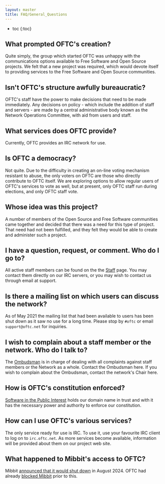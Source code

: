 ```yaml
---
layout: master
title: FAQ/General_Questions
---
```


* toc
{:toc}

## What prompted OFTC's creation? ##

Quite simply, the group which started OFTC was unhappy with the communications
options available to Free Software and Open Source projects. We felt that a new
project was required, which would devote itself to providing services to the
Free Software and Open Source communities.

## Isn't OFTC's structure awfully bureaucratic? ##

OFTC's staff have the power to make decisions that need to be made immediately.
Any decisions on policy - which include the addition of staff and servers - are
made by a central administrative body known as the Network Operations Committee,
with aid from users and staff.

## What services does OFTC provide? ##

Currently, OFTC provides an IRC network for use.

## Is OFTC a democracy? ##

Not quite. Due to the difficulty in creating an on-line voting mechanism
resistant to abuse, the only voters on OFTC are those who directly contribute to
OFTC itself. We are exploring options to allow regular users of OFTC's services
to vote as well, but at present, only OFTC staff run during elections, and only
OFTC staff vote.

## Whose idea was this project? ##

A number of members of the Open Source and Free Software communities came
together and decided that there was a need for this type of project. That need
had not been fulfilled, and they felt they would be able to create and
administer such a project.

## I have a question, request, or comment. Who do I go to? ##

All active staff members can be found on the the [Staff](/staff) page. You may
contact them directly on our IRC servers, or you may wish to contact us through
email at support.

## Is there a mailing list on which users can discuss the network? ##

As of May 2021 the mailing list that had been available to users has been shut down
as it saw no use for a long time. Please stop by `#oftc` or email `support@oftc.net` 
for inquiries.

## I wish to complain about a staff member or the network. Who do I talk to? ##

The [Ombudsman](/staff#ombudsman) is in charge of dealing with all complaints against staff members
or the Network as a whole. Contact the Ombudsman here. If you wish to complain
about the Ombudsman, contact the network's Chair here.

## How is OFTC's constitution enforced? ##

[Software in the Public Interest](http://www.spi-inc.org/) holds our domain name
in trust and with it has the necessary power and authority to enforce our
constitution.

## How can I use OFTC's various services? ##

The only service ready for use is IRC. To use it, use your favourite IRC client
to log on to `irc.oftc.net`. As more services become available, information will
be provided about them on our project web site.

## What happened to Mibbit's access to OFTC? ##

Mibbit [announced that it would shut down](https://web.archive.org/web/20240801091256/https://mibbit.com/)
in August 2024. OFTC had already [blocked Mibbit](/Mibbit) prior to this.

